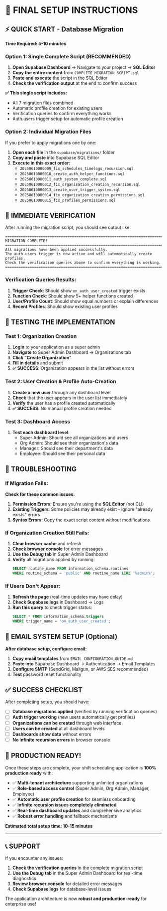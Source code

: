 # 🚀 FINAL SETUP INSTRUCTIONS

## ⚡ QUICK START - Database Migration

**Time Required: 5-10 minutes**

### Option 1: Single Complete Script (RECOMMENDED)

1. **Open Supabase Dashboard** → Navigate to your project → **SQL Editor**
2. **Copy the entire content** from `COMPLETE_MIGRATION_SCRIPT.sql`
3. **Paste and execute** the script in the SQL Editor
4. **Check the verification output** at the end to confirm success

**✅ This single script includes:**
- All 7 migration files combined
- Automatic profile creation for existing users
- Verification queries to confirm everything works
- Auth.users trigger setup for automatic profile creation

### Option 2: Individual Migration Files

If you prefer to apply migrations one by one:

1. **Open each file** in the `supabase/migrations/` folder
2. **Copy and paste** into Supabase SQL Editor
3. **Execute in this exact order:**
   - `20250610000009_fix_schedules_timelogs_recursion.sql`
   - `20250610000010_create_auth_helper_functions.sql`
   - `20250610000011_auth_system_complete.sql`
   - `20250610000012_fix_organisation_creation_recursion.sql`
   - `20250610000013_create_user_trigger_system.sql`
   - `20250610000014_fix_organization_creation_permissions.sql`
   - `20250610000015_fix_profiles_permissions.sql`

## 🎯 IMMEDIATE VERIFICATION

After running the migration script, you should see output like:

```
=============================================================================
MIGRATION COMPLETE!
=============================================================================
All migrations have been applied successfully.
The auth.users trigger is now active and will automatically create profiles.
Check the verification queries above to confirm everything is working.
=============================================================================
```

### Verification Queries Results:

1. **Trigger Check**: Should show `on_auth_user_created` trigger exists
2. **Function Check**: Should show 5+ helper functions created
3. **User/Profile Count**: Should show equal numbers or explain differences
4. **Recent Profiles**: Should show existing user profiles

## 🧪 TESTING THE IMPLEMENTATION

### Test 1: Organization Creation

1. **Login** to your application as a super admin
2. **Navigate** to Super Admin Dashboard → Organizations tab
3. **Click "Create Organization"**
4. **Fill in details** and submit
5. **✅ SUCCESS**: Organization appears in the list without errors

### Test 2: User Creation & Profile Auto-Creation

1. **Create a new user** through any dashboard level
2. **Check** that the user appears in the user list immediately
3. **Verify** the user has a profile created automatically
4. **✅ SUCCESS**: No manual profile creation needed

### Test 3: Dashboard Access

1. **Test each dashboard level**:
   - Super Admin: Should see all organizations and users
   - Org Admin: Should see their organization's data
   - Manager: Should see their department's data
   - Employee: Should see their personal data

## 🚨 TROUBLESHOOTING

### If Migration Fails:

**Check for these common issues:**

1. **Permission Errors**: Ensure you're using the **SQL Editor** (not CLI)
2. **Existing Triggers**: Some policies may already exist - ignore "already exists" errors
3. **Syntax Errors**: Copy the exact script content without modifications

### If Organization Creation Still Fails:

1. **Clear browser cache** and refresh
2. **Check browser console** for error messages
3. **Use the Debug tab** in Super Admin Dashboard
4. **Verify** all migrations applied by running:
   ```sql
   SELECT routine_name FROM information_schema.routines 
   WHERE routine_schema = 'public' AND routine_name LIKE '%admin%';
   ```

### If Users Don't Appear:

1. **Refresh the page** (real-time updates may have delay)
2. **Check Supabase logs** in Dashboard → Logs
3. **Run this query** to check trigger status:
   ```sql
   SELECT * FROM information_schema.triggers 
   WHERE trigger_name = 'on_auth_user_created';
   ```

## 📧 EMAIL SYSTEM SETUP (Optional)

**After database setup, configure email:**

1. **Copy email templates** from `EMAIL_CONFIGURATION_GUIDE.md`
2. **Paste into** Supabase Dashboard → Authentication → Email Templates
3. **Configure SMTP** (SendGrid, Mailgun, or AWS SES recommended)
4. **Test** password reset functionality

## ✅ SUCCESS CHECKLIST

After completing setup, you should have:

- [ ] **Database migrations applied** (verified by running verification queries)
- [ ] **Auth trigger working** (new users automatically get profiles)
- [ ] **Organizations can be created** through web interface
- [ ] **Users can be created** at all dashboard levels
- [ ] **Dashboards show data** without errors
- [ ] **No infinite recursion errors** in browser console

## 🎉 PRODUCTION READY!

Once these steps are complete, your shift scheduling application is **100% production ready** with:

- ✅ **Multi-tenant architecture** supporting unlimited organizations
- ✅ **Role-based access control** (Super Admin, Org Admin, Manager, Employee)
- ✅ **Automatic user profile creation** for seamless onboarding
- ✅ **Infinite recursion issues completely eliminated**
- ✅ **Real-time dashboard updates** and comprehensive analytics
- ✅ **Robust error handling** and fallback mechanisms

**Estimated total setup time: 10-15 minutes**

---

## 📞 SUPPORT

If you encounter any issues:

1. **Check the verification queries** in the complete migration script
2. **Use the Debug tab** in the Super Admin Dashboard for real-time diagnostics
3. **Review browser console** for detailed error messages
4. **Check Supabase logs** for database-level issues

The application architecture is now **robust and production-ready** for enterprise use!

